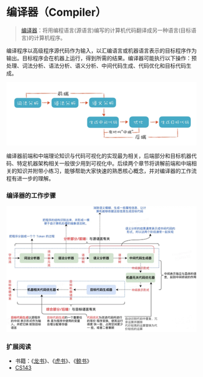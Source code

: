 # 编译器（Compiler）

> [编译器](https://en.wikipedia.org/wiki/Compiler)：将用编程语言(源语言)编写的计算机代码翻译成另一种语言(目标语言)的计算机程序。

编译程序以高级程序源代码作为输入，以汇编语言或机器语言表示的目标程序作为输出。目标程序会在机器上运行，得到所需的结果。编译器可能执行以下操作：预处理、词法分析、语法分析、语义分析、中间代码生成、代码优化和目标代码生成。

![图1.编译器执行步骤](../imgs/compile-picture-1.png)

编译器前端和中端理论知识与代码可视化的实现最为相关，后端部分和目标机器代码、特定机器架构相关一般很少用到可视化中。后续两个章节将讲解前端和中端相关的知识并附带小练习，能够帮助大家快速的熟悉核心概念，并对编译器的工作流程有进一步的理解。

### 编译器的工作步骤
![图2.编译器工作步骤](../imgs/compile-picture-2.png)

### 扩展阅读
- 书籍：《[龙书](https://book.douban.com/subject/3296317/)》、《[虎书](https://book.douban.com/subject/1806974/)》、《[鲸书](https://book.douban.com/subject/1400374/)》
- [CS143](https://web.stanford.edu/class/cs143/)
